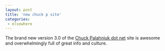 ```yaml
---
layout: post
title: 'new chuck p site'
categories:
 - elsewhere
---
```


The brand new version 3.0 of the <a href="http://www.chuckpalahniuk.net/">Chuck Palahniuk dot net</a> site is awesome and overwhelmingly full of great info and culture.

